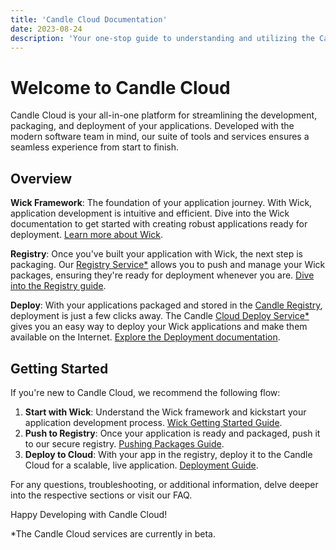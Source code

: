 ```yaml
---
title: 'Candle Cloud Documentation'
date: 2023-08-24
description: 'Your one-stop guide to understanding and utilizing the Candle Cloud services.'
---
```


# Welcome to Candle Cloud

Candle Cloud is your all-in-one platform for streamlining the development, packaging, and deployment of your applications. Developed with the modern software team in mind, our suite of tools and services ensures a seamless experience from start to finish.

## Overview

**Wick Framework**: The foundation of your application journey. With Wick, application development is intuitive and efficient. Dive into the Wick documentation to get started with creating robust applications ready for deployment. [Learn more about Wick](../wick/).

**Registry**: Once you've built your application with Wick, the next step is packaging. Our [Registry Service\*](https://registry.candle.dev) allows you to push and manage your Wick packages, ensuring they're ready for deployment whenever you are. [Dive into the Registry guide](./registry/).

**Deploy**: With your applications packaged and stored in the [Candle Registry](https://registry.candle.dev), deployment is just a few clicks away. The Candle [Cloud Deploy Service\*](https://cloud.candle.dev) gives you an easy way to deploy your Wick applications and make them available on the Internet. [Explore the Deployment documentation](./deploy/).

## Getting Started

If you're new to Candle Cloud, we recommend the following flow:

1. **Start with Wick**: Understand the Wick framework and kickstart your application development process. [Wick Getting Started Guide](../wick/getting-started).
2. **Push to Registry**: Once your application is ready and packaged, push it to our secure registry. [Pushing Packages Guide](./registry/pushing-packages).
3. **Deploy to Cloud**: With your app in the registry, deploy it to the Candle Cloud for a scalable, live application. [Deployment Guide](./deploy/deploying-wick-apps.md).

For any questions, troubleshooting, or additional information, delve deeper into the respective sections or visit our FAQ.

Happy Developing with Candle Cloud!

\*The Candle Cloud services are currently in beta.
